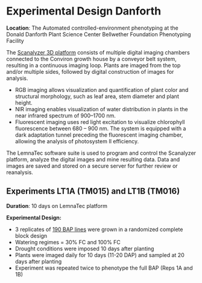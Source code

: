 # Experimental Design Danforth

**Location**: The Automated controlled-environment phenotyping at the Donald Danforth Plant Science Center Bellwether Foundation Phenotyping Facility

The [Scanalyzer 3D platform](https://www.danforthcenter.org/scientists-research/core-technologies/phenotyping) consists of multiple digital imaging chambers connected to the Conviron growth house by a conveyor belt system, resulting in a continuous imaging loop. Plants are imaged from the top and/or multiple sides, followed by digital construction of images for analysis.

* RGB imaging allows visualization and quantification of plant color and structural morphology, such as leaf area, stem diameter and plant height.
* NIR imaging enables visualization of water distribution in plants in the near infrared spectrum of 900–1700 nm.
* Fluorescent imaging uses red light excitation to visualize chlorophyll fluorescence between 680 – 900 nm. The system is equipped with a dark adaptation tunnel preceding the fluorescent imaging chamber, allowing the analysis of photosystem II efficiency.

The LemnaTec software suite is used to program and control the Scanalyzer platform, analyze the digital images and mine resulting data. Data and images are saved and stored on a secure server for further review or reanalysis.

## Experiments LT1A \(TM015\) and LT1B \(TM016\)

**Duration**: 10 days on LemnaTec platform

**Experimental Design:**

* 3 replicates of [190 BAP lines]() were grown in a randomized complete block design
* Watering regimes = 30% FC and 100% FC 
* Drought conditions were imposed 10 days after planting
* Plants were imaged daily for 10 days \(11-20 DAP\) and sampled at 20 days after planting
* Experiment was repeated twice to phenotype the full BAP \(Reps 1A and 1B\)

